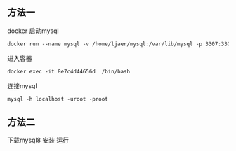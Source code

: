 ## 方法一
docker 启动mysql
```dockerfile
docker run --name mysql -v /home/ljaer/mysql:/var/lib/mysql -p 3307:3307 -e MYSQL_ROOT_PASSWORD=root -d mysql:latest
```
进入容器
```dockerfile
docker exec -it 8e7c4d44656d  /bin/bash
```
连接mysql
```mysql
mysql -h localhost -uroot -proot
```

## 方法二 
下载mysql8 安装 运行 
